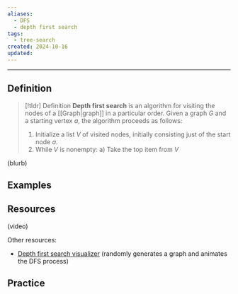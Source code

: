 ```yaml
---
aliases:
  - DFS
  - depth first search
tags:
  - tree-search
created: 2024-10-16
updated:
---
```

---
## Definition 

> [!tldr] Definition
> **Depth first search** is an algorithm for visiting the nodes of a [[Graph|graph]] in a particular order. Given a graph $G$ and a starting vertex $a$, the algorithm proceeds as follows: 
> 
> 1. Initialize a list $V$ of visited nodes, initially consisting just of the start node $a$. 
> 2. While $V$ is nonempty:
> 	a) Take the top item from $V$
> 

(blurb)

## Examples 

## Resources 

(video)

Other resources: 
- [Depth first search visualizer](https://www.cs.usfca.edu/~galles/visualization/DFS.html) (randomly generates a graph and animates the DFS process)

## Practice 
